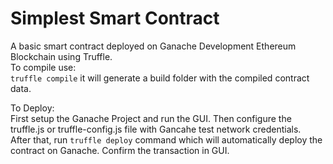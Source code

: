 # Simplest Smart Contract
A basic smart contract deployed on Ganache Development Ethereum Blockchain using Truffle.<br>
To compile use:<br>
`truffle compile` it will generate a build folder with the compiled contract data.

To Deploy:<br>
First setup the Ganache Project and run the GUI. Then configure the truffle.js or truffle-config.js file with Gancahe test network credentials.<br> After that, run `truffle deploy` command which will automatically deploy the contract on Ganache. Confirm the transaction in GUI.
